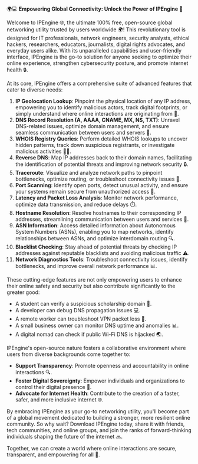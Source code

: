 🌍💻 **Empowering Global Connectivity: Unlock the Power of IPEngine** 🚀

Welcome to IPEngine 🌐, the ultimate 100% free, open-source global networking utility trusted by users worldwide 🌍! This revolutionary tool is designed for IT professionals, network engineers, security analysts, ethical hackers, researchers, educators, journalists, digital rights advocates, and everyday users alike. With its unparalleled capabilities and user-friendly interface, IPEngine is the go-to solution for anyone seeking to optimize their online experience, strengthen cybersecurity posture, and promote internet health 🔒.

At its core, IPEngine offers a comprehensive suite of advanced features that cater to diverse needs:

1.  **IP Geolocation Lookup**: Pinpoint the physical location of any IP address, empowering you to identify malicious actors, track digital footprints, or simply understand where online interactions are originating from 📍.
2.  **DNS Record Resolution (A, AAAA, CNAME, MX, NS, TXT)**: Unravel DNS-related issues, optimize domain management, and ensure seamless communication between users and servers 🔌.
3.  **WHOIS Registry Queries**: Perform detailed WHOIS lookups to uncover hidden patterns, track down suspicious registrants, or investigate malicious activities 🕵️‍♂️.
4.  **Reverse DNS**: Map IP addresses back to their domain names, facilitating the identification of potential threats and improving network security 🔒.
5.  **Traceroute**: Visualize and analyze network paths to pinpoint bottlenecks, optimize routing, or troubleshoot connectivity issues 📍.
6.  **Port Scanning**: Identify open ports, detect unusual activity, and ensure your systems remain secure from unauthorized access 🔴.
7.  **Latency and Packet Loss Analysis**: Monitor network performance, optimize data transmission, and reduce delays ⏱️.
8.  **Hostname Resolution**: Resolve hostnames to their corresponding IP addresses, streamlining communication between users and services 📡.
9.  **ASN Information**: Access detailed information about Autonomous System Numbers (ASNs), enabling you to map networks, identify relationships between ASNs, and optimize interdomain routing 🔍.
10. **Blacklist Checking**: Stay ahead of potential threats by checking IP addresses against reputable blacklists and avoiding malicious traffic ⚠️.
11. **Network Diagnostics Tools**: Troubleshoot connectivity issues, identify bottlenecks, and improve overall network performance 📊.

These cutting-edge features are not only empowering users to enhance their online safety and security but also contribute significantly to the greater good:

*   A student can verify a suspicious scholarship domain 🎉.
*   A developer can debug DNS propagation issues 💻.
*   A remote worker can troubleshoot VPN packet loss 📡.
*   A small business owner can monitor DNS uptime and anomalies 📊.
*   A digital nomad can check if public Wi-Fi DNS is hijacked 🌏.

IPEngine's open-source nature fosters a collaborative environment where users from diverse backgrounds come together to:

*   **Support Transparency**: Promote openness and accountability in online interactions 🔍.
*   **Foster Digital Sovereignty**: Empower individuals and organizations to control their digital presence 📡.
*   **Advocate for Internet Health**: Contribute to the creation of a faster, safer, and more inclusive internet 🌐.

By embracing IPEngine as your go-to networking utility, you'll become part of a global movement dedicated to building a stronger, more resilient online community. So why wait? Download IPEngine today, share it with friends, tech communities, and online groups, and join the ranks of forward-thinking individuals shaping the future of the internet 🔜.

Together, we can create a world where online interactions are secure, transparent, and empowering for all 🌈.